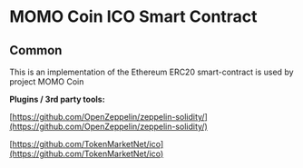 # MOMO Coin ICO Smart Contract

## Common

This is an implementation of the Ethereum ERC20 smart-contract is used by project MOMO Coin

<b>Plugins / 3rd party tools:</b>

[https://github.com/OpenZeppelin/zeppelin-solidity/](https://github.com/OpenZeppelin/zeppelin-solidity/)

[https://github.com/TokenMarketNet/ico](https://github.com/TokenMarketNet/ico)